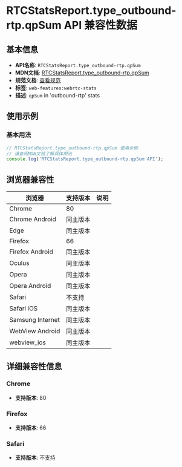 # RTCStatsReport.type_outbound-rtp.qpSum API 兼容性数据

## 基本信息

- **API名称**: `RTCStatsReport.type_outbound-rtp.qpSum`
- **MDN文档**: [RTCStatsReport.type_outbound-rtp.qpSum](https://developer.mozilla.org/docs/Web/API/RTCOutboundRtpStreamStats/qpSum)
- **规范文档**: [查看规范](https://w3c.github.io/webrtc-stats/#dom-rtcoutboundrtpstreamstats-qpsum)
- **标签**: `web-features:webrtc-stats`
- **描述**: `qpSum` in 'outbound-rtp' stats

## 使用示例

### 基本用法

```javascript
// RTCStatsReport.type_outbound-rtp.qpSum 使用示例
// 请查阅MDN文档了解具体用法
console.log('RTCStatsReport.type_outbound-rtp.qpSum API');
```

## 浏览器兼容性

| 浏览器 | 支持版本 | 说明 |
|--------|----------|------|
| Chrome | 80 |  |
| Chrome Android | 同主版本 |  |
| Edge | 同主版本 |  |
| Firefox | 66 |  |
| Firefox Android | 同主版本 |  |
| Oculus | 同主版本 |  |
| Opera | 同主版本 |  |
| Opera Android | 同主版本 |  |
| Safari | 不支持 |  |
| Safari iOS | 同主版本 |  |
| Samsung Internet | 同主版本 |  |
| WebView Android | 同主版本 |  |
| webview_ios | 同主版本 |  |

## 详细兼容性信息

### Chrome

- **支持版本**: 80

### Firefox

- **支持版本**: 66

### Safari

- **支持版本**: 不支持

